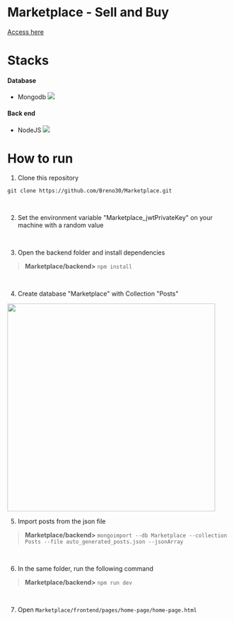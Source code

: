 # Marketplace - Sell and Buy
[Access here](https://breno30.github.io/Marketplace/frontend/pages/home-page/home-page.html)
<br>

# Stacks
#### Database 
- Mongodb ![](https://github.com/mongodb/mongo/blob/master/docs/leaf.svg)  
#### Back end   
- NodeJS ![](https://avatars.githubusercontent.com/u/9950313?s=35)


# How to run

1. Clone this repository

```
git clone https://github.com/Breno30/Marketplace.git
```
<br>

2. Set the environment variable "Marketplace_jwtPrivateKey" on your machine with a random value
<br>

3. Open the backend folder and install dependencies 

> <b>Marketplace/backend></b> `npm install`
<br>

4. Create database "Marketplace" with Collection "Posts"
<img src="https://user-images.githubusercontent.com/59184811/165992493-b6a55b5b-dd98-4970-b053-b5339fb2dc87.png" height="470">
<br>

5. Import posts from the json file
> <b>Marketplace/backend></b> `mongoimport --db Marketplace --collection Posts --file auto_generated_posts.json --jsonArray`
<br>

6. In the same folder, run the following command
> <b>Marketplace/backend></b> `npm run dev` 
<br>

7. Open `Marketplace/frontend/pages/home-page/home-page.html`
<br>
